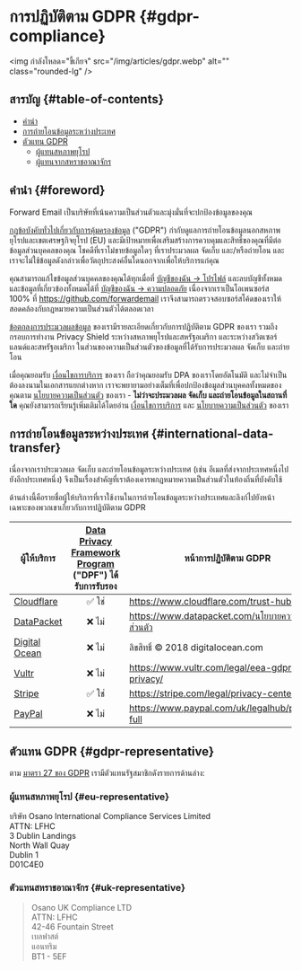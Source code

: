 # การปฏิบัติตาม GDPR {#gdpr-compliance}

<img กำลังโหลด="ขี้เกียจ" src="/img/articles/gdpr.webp" alt="" class="rounded-lg" />

## สารบัญ {#table-of-contents}

* [คำนำ](#foreword)
* [การถ่ายโอนข้อมูลระหว่างประเทศ](#international-data-transfer)
* [ตัวแทน GDPR](#gdpr-representative)
  * [ผู้แทนสหภาพยุโรป](#eu-representative)
  * [ผู้แทนจากสหราชอาณาจักร](#uk-representative)

## คำนำ {#foreword}

Forward Email เป็นบริษัทที่เน้นความเป็นส่วนตัวและมุ่งมั่นที่จะปกป้องข้อมูลของคุณ

[กฎข้อบังคับทั่วไปเกี่ยวกับการคุ้มครองข้อมูล](https://en.wikipedia.org/wiki/General_Data_Protection_Regulation) ("GDPR") กำกับดูแลการถ่ายโอนข้อมูลนอกสหภาพยุโรปและเขตเศรษฐกิจยุโรป (EU) และมีเป้าหมายเพื่อเสริมสร้างการควบคุมและสิทธิ์ของคุณที่มีต่อข้อมูลส่วนบุคคลของคุณ โชคดีที่เราไม่ขายข้อมูลใดๆ ที่เราประมวลผล จัดเก็บ และ/หรือถ่ายโอน และเราจะไม่ใช้ข้อมูลดังกล่าวเพื่อวัตถุประสงค์อื่นใดนอกจากเพื่อให้บริการแก่คุณ

คุณสามารถแก้ไขข้อมูลส่วนบุคคลของคุณได้ทุกเมื่อที่ [บัญชีของฉัน → โปรไฟล์](/my-account/profile) และลบบัญชีทั้งหมดและข้อมูลที่เกี่ยวข้องทั้งหมดได้ที่ [บัญชีของฉัน → ความปลอดภัย](/my-account/security) เนื่องจากเราเป็นโอเพนซอร์ส 100% ที่ <https://github.com/forwardemail> เราจึงสามารถตรวจสอบซอร์สโค้ดของเราให้สอดคล้องกับกฎหมายความเป็นส่วนตัวได้ตลอดเวลา

[ข้อตกลงการประมวลผลข้อมูล](/dpa) ของเรามีรายละเอียดเกี่ยวกับการปฏิบัติตาม GDPR ของเรา รวมถึงกรอบการทำงาน Privacy Shield ระหว่างสหภาพยุโรปและสหรัฐอเมริกา และระหว่างสวิตเซอร์แลนด์และสหรัฐอเมริกา ในส่วนของความเป็นส่วนตัวของข้อมูลที่ได้รับการประมวลผล จัดเก็บ และถ่ายโอน

เมื่อคุณยอมรับ [เงื่อนไขการบริการ](/terms) ของเรา ถือว่าคุณยอมรับ DPA ของเราโดยอัตโนมัติ และไม่จำเป็นต้องลงนามในเอกสารแยกต่างหาก เราจะพยายามอย่างเต็มที่เพื่อปกป้องข้อมูลส่วนบุคคลทั้งหมดของคุณตาม [นโยบายความเป็นส่วนตัว](/privacy) ของเรา - **ไม่ว่าจะประมวลผล จัดเก็บ และถ่ายโอนข้อมูลในสถานที่ใด** คุณยังสามารถเรียนรู้เพิ่มเติมได้โดยอ่าน [เงื่อนไขการบริการ](/terms) และ [นโยบายความเป็นส่วนตัว](/privacy) ของเรา

## การถ่ายโอนข้อมูลระหว่างประเทศ {#international-data-transfer}

เนื่องจากเราประมวลผล จัดเก็บ และถ่ายโอนข้อมูลระหว่างประเทศ (เช่น อีเมลที่ส่งจากประเทศหนึ่งไปยังอีกประเทศหนึ่ง) จึงเป็นเรื่องสำคัญที่เราต้องเคารพกฎหมายความเป็นส่วนตัวในท้องถิ่นที่บังคับใช้

ด้านล่างนี้คือรายชื่อผู้ให้บริการที่เราใช้งานในการถ่ายโอนข้อมูลระหว่างประเทศและลิงก์ไปยังหน้าเฉพาะของพวกเขาเกี่ยวกับการปฏิบัติตาม GDPR

| ผู้ให้บริการ | [Data Privacy Framework Program](https://www.dataprivacyframework.gov/) ("DPF") ได้รับการรับรอง | หน้าการปฏิบัติตาม GDPR |
| ----------------------------------------- | :---------------------------------------------------------------------------------------: | ------------------------------------------------- |
| [Cloudflare](https://cloudflare.com) | :white_check_mark: ใช่ | https://www.cloudflare.com/trust-hub/gdpr/ |
| [DataPacket](https://www.datapacket.com/) | :x: ไม่ | <https://www.datapacket.com/นโยบายความเป็นส่วนตัว> |
| [Digital Ocean](https://digitalocean.com) | :x: ไม่ | ลิขสิทธิ์ © 2018 digitalocean.com |
| [Vultr](https://www.vultr.com) | :x: ไม่ | <https://www.vultr.com/legal/eea-gdpr-privacy/> |
| [Stripe](https://stripe.com/) | :white_check_mark: ใช่ | <https://stripe.com/legal/privacy-center> |
| [PayPal](https://www.paypal.com/us/home) | :x: ไม่ | <https://www.paypal.com/uk/legalhub/privacy-full> |

## ตัวแทน GDPR {#gdpr-representative}

ตาม [มาตรา 27 ของ GDPR](https://gdpr-info.eu/art-27-gdpr/) เรามีตัวแทนรัฐสมาชิกดังรายการด้านล่าง:

### ผู้แทนสหภาพยุโรป {#eu-representative}

บริษัท Osano International Compliance Services Limited<br />ATTN: LFHC<br />3 Dublin Landings<br />North Wall Quay<br />Dublin 1<br />D01C4E0</blockquote>

### ตัวแทนสหราชอาณาจักร {#uk-representative}

<blockquote class="notranslate">Osano UK Compliance LTD<br />ATTN: LFHC<br />42-46 Fountain Street<br />เบลฟาสต์<br />แอนทริม<br />BT1 - 5EF</blockquote>